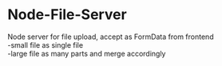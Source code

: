 # Node-File-Server

Node server for file upload, accept as FormData from frontend
<br />-small file as single file
<br />-large file as many parts and merge accordingly
